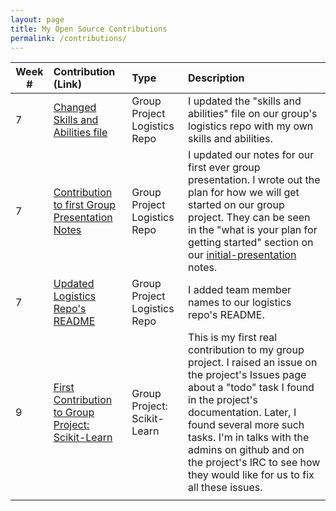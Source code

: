 ```yaml
---
layout: page
title: My Open Source Contributions
permalink: /contributions/
---
```


<!-- 
Type of the contribution should be "Wikipedia edit", "OpenStreet Map feature", "Documentation", "Course website", "Blog", 
"Browse Add-on", etc. 

The descriptioin should include a brief summary of what you did. 

Replace the first row with your contribution. 

--> 





| Week #       | Contribution (Link)  | Type  | Description | 
|---|:---|:---|:---| 
|  7   | [Changed Skills and Abilities file](https://github.com/nyu-ossd-s19/sklearn-logistics/commit/e4eb559f02444c76d138695f264a82918d251675)    | Group Project Logistics Repo    |   I updated the "skills and abilities" file on our group's logistics repo with my own skills and abilities.   |
|  7   | [Contribution to first Group Presentation Notes](https://github.com/nyu-ossd-s19/sklearn-logistics/commit/a83a0551e4de4fd6c23d42ed1d157204e117f05a)    | Group Project Logistics Repo    |   I updated our notes for our first ever group presentation. I wrote out the plan for how we will get started on our group project. They can be seen in the "what is your plan for getting started" section on our [initial-presentation](https://github.com/nyu-ossd-s19/sklearn-logistics/blob/master/initial_presentation/initial-presentation.md) notes.    |
|  7   | [Updated Logistics Repo's README](https://github.com/nyu-ossd-s19/sklearn-logistics/commit/3519f151404b8f9270d80989689c585a3e09fc2b)    | Group Project Logistics Repo    |   I added team member names to our logistics repo's README.    |
|  9   | [First Contribution to Group Project: Scikit-Learn](https://github.com/scikit-learn/scikit-learn/issues/13533)    | Group Project: Scikit-Learn    |   This is my first real contribution to my group project. I raised an issue on the project's Issues page about a "todo" task I found in the project's documentation. Later, I found several more such tasks. I'm in talks with the admins on github and on the project's IRC to see how they would like for us to fix all these issues.    |
|     |     |     |      |
